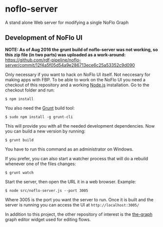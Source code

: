 # noflo-server
 A stand alone Web server for modifying a single NoFlo Graph

## Development of NoFlo UI

**NOTE: As of Aug 2016 the grunt build of noflo-server was not working, so this zip file (in two parts) was uploaded as a work-around:** https://github.com/rdf-pipeline/noflo-server/commit/12f4a5f05d54a9e286713ece6c25a53352c9d090 

Only necessary if you want to hack on NoFlo UI itself. Not neccesary for making apps with FBP.
To be able to work on the NoFlo UI you need a checkout of this repository and a working [Node.js](http://nodejs.org/) installation. Go to the checkout folder and run:

    $ npm install

You also need the [Grunt](http://gruntjs.com/) build tool:

    $ sudo npm install -g grunt-cli

This will provide you with all the needed development dependencies. Now you can build a new version by running:

    $ grunt build

You have to run this command as an administrator on Windows.

If you prefer, you can also start a watcher process that will do a rebuild whenever one of the files changes:

    $ grunt watch

Start the server, then open the URL it in a web browser. Example:

    $ node src/noflo-server.js --port 3005

Where 3005 is the port you want the server to run. Once it is built and the server is running you can access the UI at `http://localhost:3005/`

In addition to this project, the other repository of interest is the [the-graph](https://github.com/the-grid/the-graph) graph editor widget used for editing flows.


